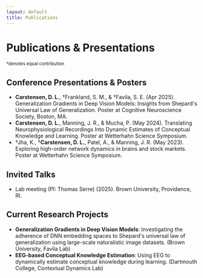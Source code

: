 ```yaml
---
layout: default
title: Publications
---
```


# Publications & Presentations
<small>†denotes equal contribution</small>

## Conference Presentations & Posters

<ul class="publications-list">
<li><strong>Carstensen, D. L.</strong>, †Frankland, S. M., & †Favila, S. E. (Apr 2025). Generalization Gradients in Deep Vision Models: Insights from Shepard's Universal Law of Generalization. Poster at Cognitive Neuroscience Society, Boston, MA. <a href="https://bpb-us-w2.wpmucdn.com/sites.brown.edu/dist/0/659/files/2025/04/Carstensen_CNS_2025.pdf" target="_blank" rel="noopener noreferrer"><i class="fas fa-download"></i></a></li>

<li><strong>Carstensen, D. L.</strong>, Manning, J. R., & Mucha, P. (May 2024). Translating Neurophysiological Recordings Into Dynamic Estimates of Conceptual Knowledge and Learning. Poster at Wetterhahn Science Symposium.</li>

<li>†Jha, K., †<strong>Carstensen, D. L.</strong>, Patel, A., & Manning, J. R. (May 2023). Exploring high-order network dynamics in brains and stock markets. Poster at Wetterhahn Science Symposium.</li>
</ul>

## Invited Talks

<ul class="publications-list">
<li>Lab meeting (PI: Thomas Serre) (2025). Brown University, Providence, RI.</li>
</ul>

## Current Research Projects

<ul class="publications-list">
<li><strong>Generalization Gradients in Deep Vision Models</strong>: Investigating the adherence of DNN embedding spaces to Shepard's universal law of generalization using large-scale naturalistic image datasets. (Brown University, Favila Lab)</li>

<li><strong>EEG-based Conceptual Knowledge Estimation</strong>: Using EEG to dynamically estimate conceptual knowledge during learning. (Dartmouth College, Contextual Dynamics Lab)</li>
</ul>
